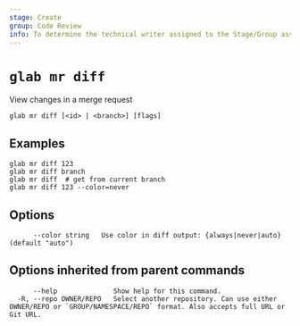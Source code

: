 ```yaml
---
stage: Create
group: Code Review
info: To determine the technical writer assigned to the Stage/Group associated with this page, see https://about.gitlab.com/handbook/product/ux/technical-writing/#assignments
---
```


<!--
This documentation is auto generated by a script.
Please do not edit this file directly. Run `make gen-docs` instead.
-->

# `glab mr diff`

View changes in a merge request

```plaintext
glab mr diff [<id> | <branch>] [flags]
```

## Examples

```plaintext
glab mr diff 123
glab mr diff branch
glab mr diff  # get from current branch
glab mr diff 123 --color=never

```

## Options

```plaintext
      --color string   Use color in diff output: {always|never|auto} (default "auto")
```

## Options inherited from parent commands

```plaintext
      --help              Show help for this command.
  -R, --repo OWNER/REPO   Select another repository. Can use either OWNER/REPO or `GROUP/NAMESPACE/REPO` format. Also accepts full URL or Git URL.
```
